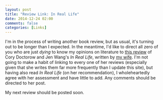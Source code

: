 ```yaml
---
layout: post
title: "Review Link: In Real Life"
date: 2014-12-24 02:00
comments: false
categories: [Links]
---
```


I'm in the process of writing another book review, but as usual, it's turning
out to be longer than I expected. In the meantime, I'd like to direct all zero
of you who are just _dying_ to know my opinions on literature to
[this review](http://shayshortt.com/2014/12/02/in-real-life/) of Cory Doctorow
and Jen Wang's _In Real Life_, written by [my wife](http://shayshortt.com).
I'm not going to make a habit of linking to every one of her reviews (especially
given that she writes them far more frequently than I update this site), but
having also read _In Real Life_ (on her recommendation), I wholeheartedly agree
with her assessment and have little to add. Any comments should be directed to
her post.

My next review should be posted soon.
